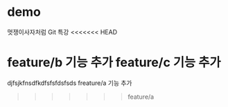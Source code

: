 # demo
멋쟁이사자처럼 Git 특강
<<<<<<< HEAD

feature/b 기능 추가
feature/c 기능 추가
=======
djfsjkfnsdfkdfsfsfdsfsds
freature/a 기능 추가
>>>>>>> feature/a
